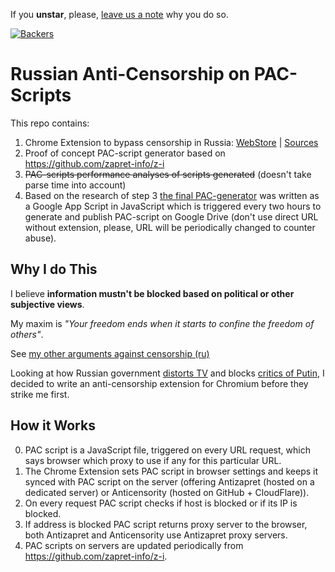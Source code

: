 If you __unstar__, please, [leave us a note](https://github.com/anticensorship-russia/chromium-extension/issues) why you do so.

[oo1]: https://opencollective.com/anticensority 
[![Backers](https://opencollective.com/anticensority/tiers/backer.svg?avatarHeight=100&width=600)][oo1]

# Russian Anti-Censorship on PAC-Scripts

This repo contains:

1. Chrome Extension to bypass censorship in Russia:
[WebStore](https://chrome.google.com/webstore/detail/npgcnondjocldhldegnakemclmfkngch)
| [Sources](https://github.com/ilyaigpetrov/anti-censorship-russia/tree/master/extensions/chromium/minimalistic-pac-setter)
2. Proof of concept PAC-script generator based on https://github.com/zapret-info/z-i
3. ~~PAC-scripts performance analyses of scripts generated~~ (doesn't take parse time into account)
4. Based on the research of step 3 [the final PAC-generator][pac-generator] was written as a Google App Script in JavaScript which is triggered every two hours to generate and publish PAC-script on Google Drive (don't use direct URL without extension, please, URL will be periodically changed to counter abuse).

[pac-generator]: https://github.com/anticensority/pac-script-generator

## Why I do This

I believe __information mustn't be blocked based on political or other subjective views__.  

My maxim is _"Your freedom ends when it starts to confine the freedom of others"_.

See [my other arguments against censorship (ru)](https://gist.github.com/ilyaigpetrov/9452b93ef3d7dd3d8cc2)

Looking at how Russian government [distorts TV](https://therussianreader.wordpress.com/2015/11/22/russian-truckers-strike-dagestan/) and blocks [critics of Putin](http://www.reuters.com/article/2014/03/13/us-russia-internet-idUSBREA2C21L20140313),
I decided to write an anti-censorship extension for Chromium before they strike me first.

## How it Works

0. PAC script is a JavaScript file, triggered on every URL request, which says browser which proxy to use if any for this particular URL.
1. The Chrome Extension sets PAC script in browser settings and keeps it synced with PAC script on the server (offering Antizapret (hosted on a dedicated server) or Anticensority (hosted on GitHub + CloudFlare)).
2. On every request PAC script checks if host is blocked or if its IP is blocked.
3. If address is blocked PAC script returns proxy server to the browser, both Antizapret and Anticensority use Antizapret proxy servers.
4. PAC scripts on servers are updated periodically from https://github.com/zapret-info/z-i.
